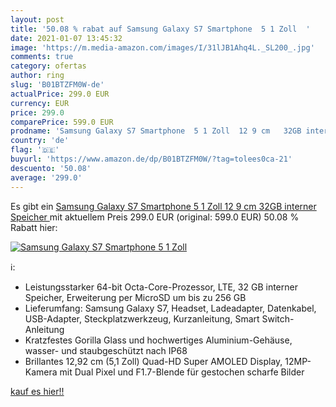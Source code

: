 ```yaml
---
layout: post
title: '50.08 % rabat auf Samsung Galaxy S7 Smartphone  5 1 Zoll  '
date: 2021-01-07 13:45:32
image: 'https://m.media-amazon.com/images/I/31lJB1Ahq4L._SL200_.jpg'
comments: true
category: ofertas
author: ring
slug: 'B01BTZFM0W-de'
actualPrice: 299.0 EUR
currency: EUR
price: 299.0
comparePrice: 599.0 EUR
prodname: 'Samsung Galaxy S7 Smartphone  5 1 Zoll  12 9 cm   32GB interner Speicher '
country: 'de'
flag: '🇩🇪'
buyurl: 'https://www.amazon.de/dp/B01BTZFM0W/?tag=tolees0ca-21'
descuento: '50.08'
average: '299.0'
---
```


Es gibt ein [Samsung Galaxy S7 Smartphone  5 1 Zoll  12 9 cm   32GB interner Speicher ](https://www.amazon.de/dp/B01BTZFM0W/?tag=tolees0ca-21) mit aktuellem Preis 299.0 EUR (original: 599.0 EUR) 50.08 % Rabatt hier:

[![Samsung Galaxy S7 Smartphone  5 1 Zoll  ](https://m.media-amazon.com/images/I/31lJB1Ahq4L._SL200_.jpg)](https://www.amazon.de/dp/B01BTZFM0W/?tag=tolees0ca-21)

ℹ️:

- Leistungsstarker 64-bit Octa-Core-Prozessor, LTE, 32 GB interner Speicher, Erweiterung per MicroSD um bis zu 256 GB
- Lieferumfang: Samsung Galaxy S7, Headset, Ladeadapter, Datenkabel, USB-Adapter, Steckplatzwerkzeug, Kurzanleitung, Smart Switch-Anleitung
- Kratzfestes Gorilla Glass und hochwertiges Aluminium-Gehäuse, wasser- und staubgeschützt nach IP68
- Brillantes 12,92 cm (5,1 Zoll) Quad-HD Super AMOLED Display, 12MP-Kamera mit Dual Pixel und F1.7-Blende für gestochen scharfe Bilder

[kauf es hier!!](https://www.amazon.de/dp/B01BTZFM0W/?tag=tolees0ca-21)
